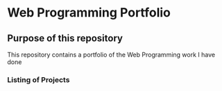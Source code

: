 # Web Programming Portfolio

## Purpose of this repository
This repository contains a portfolio of the Web Programming work I have done

### Listing of Projects


